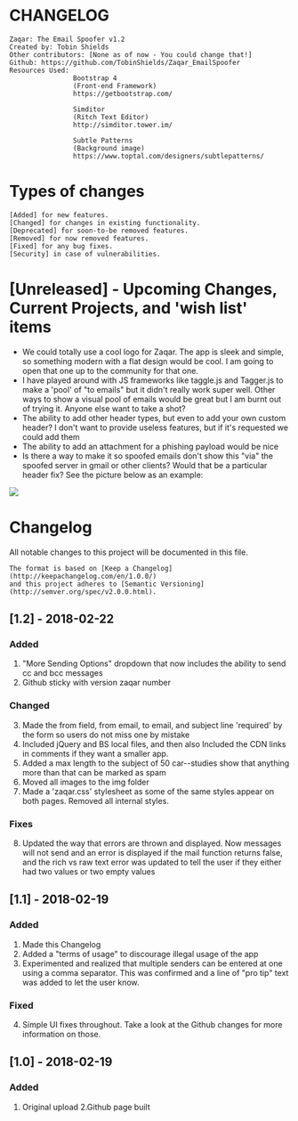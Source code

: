 # CHANGELOG
    Zaqar: The Email Spoofer v1.2
    Created by: Tobin Shields
    Other contributors: [None as of now - You could change that!]
    Github: https://github.com/TobinShields/Zaqar_EmailSpoofer
    Resources Used:
                    Bootstrap 4
                    (Front-end Framework)
                    https://getbootstrap.com/

                    Simditor
                    (Ritch Text Editor)
                    http://simditor.tower.im/

                    Subtle Patterns
                    (Background image)
                    https://www.toptal.com/designers/subtlepatterns/

# Types of changes
    [Added] for new features.
    [Changed] for changes in existing functionality.
    [Deprecated] for soon-to-be removed features.
    [Removed] for now removed features.
    [Fixed] for any bug fixes.
    [Security] in case of vulnerabilities.

# [Unreleased] - Upcoming Changes, Current Projects, and 'wish list' items
* We could totally use a cool logo for Zaqar. The app is sleek and simple, so something modern with a flat design would be cool. I am going to open that one up to the community for that one.
* I have played around with JS frameworks like taggle.js and Tagger.js to make a 'pool' of "to emails" but it didn't really work super well. Other ways to show a visual pool of emails would be great but I am burnt out of trying it. Anyone else want to take a shot?
* The ability to add other header types, but even to add your own custom header? I don't want to provide useless features, but if it's requested we could add them
* The ability to add an attachment for a phishing payload would be nice
* Is there a way to make it so spoofed emails don't show this "via" the spoofed server in gmail or other clients? Would that be a particular header fix? See the picture below as an example:
<img src="https://i.imgur.com/Q4JOS76.png">

# Changelog
All notable changes to this project will be documented in this file.

    The format is based on [Keep a Changelog](http://keepachangelog.com/en/1.0.0/)
    and this project adheres to [Semantic Versioning](http://semver.org/spec/v2.0.0.html).

## [1.2] - 2018-02-22
### Added
1. "More Sending Options" dropdown that now includes the ability to send cc and bcc messages
2. Github sticky with version zaqar number
### Changed
3. Made the from field, from email, to email, and subject line 'required' by the form so users do not miss one by mistake
4. Included jQuery and BS local files, and then also Included the CDN links in comments if they want a smaller app.
5. Added a max length to the subject of 50 car--studies show that anything more than that can be marked as spam
6. Moved all images to the img folder
7. Made a 'zaqar.css' stylesheet as some of the same styles appear on both pages. Removed all internal styles.
### Fixes
8. Updated the way that errors are thrown and displayed. Now messages will not send and an error is displayed if the mail function returns false, and the rich vs raw text error was updated to tell the user if they either had two values or two empty values

## [1.1] - 2018-02-19
### Added
1. Made this Changelog
2. Added a "terms of usage" to discourage illegal usage of the app
3. Experimented and realized that multiple senders can be entered at one using a comma separator. This was confirmed and a line of "pro tip" text was added to let the user know.
### Fixed
4. Simple UI fixes throughout. Take a look at the Github changes for more information on those.  

## [1.0] - 2018-02-19
### Added
1. Original upload
2.Github page built
